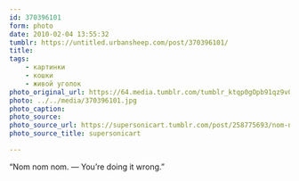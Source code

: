 ```yaml
---
id: 370396101
form: photo
date: 2010-02-04 13:55:32
tumblr: https://untitled.urbansheep.com/post/370396101/
title:
tags:
    - картинки
    - кошки
    - живой уголок
photo_original_url: https://64.media.tumblr.com/tumblr_ktqp0gOpb91qz9v0to1_500.jpg
photo: ../../media/370396101.jpg
photo_caption:
photo_source:
photo_source_url: https://supersonicart.tumblr.com/post/258775693/nom-nom-nom
photo_source_title: supersonicart

---
```


<p>“Nom nom nom. — You’re doing it wrong.”</p>
